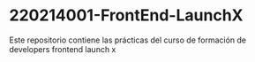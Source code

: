 # 220214001-FrontEnd-LaunchX
Este repositorio contiene las prácticas del curso de formación de developers frontend launch x
